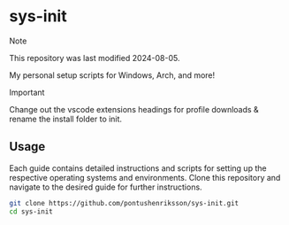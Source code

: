 # sys-init

> [!NOTE]  
> This repository was last modified 2024-08-05.

My personal setup scripts for Windows, Arch, and more!

> [!IMPORTANT]
> Change out the vscode extensions headings for profile downloads & rename the install folder to init.

## Usage

Each guide contains detailed instructions and scripts for setting up the respective operating systems and environments. Clone this repository and navigate to the desired guide for further instructions.

```bash
git clone https://github.com/pontushenriksson/sys-init.git
cd sys-init
```
